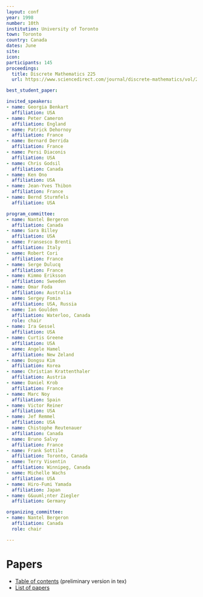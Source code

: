 ```yaml
---
layout: conf
year: 1998
number: 10th
institution: University of Toronto
town: Toronto
country: Canada
dates: June
site:
icon:
participants: 145
proceedings:
  title: Discrete Mathematics 225
  url: https://www.sciencedirect.com/journal/discrete-mathematics/vol/225/issue/1

best_student_paper:

invited_speakers:
- name: Georgia Benkart
  affiliation: USA
- name: Peter Cameron
  affiliation: England
- name: Patrick Dehornoy
  affiliation: France
- name: Bernard Derrida
  affiliation: France
- name: Persi Diaconis
  affiliation: USA
- name: Chris Godsil
  affiliation: Canada
- name: Ken Ono
  affiliation: USA
- name: Jean-Yves Thibon
  affiliation: France
- name: Bernd Sturmfels
  affiliation: USA

program_committee:
- name: Nantel Bergeron
  affiliation: Canada
- name: Sara Billey
  affiliation: USA
- name: Fransesco Brenti
  affiliation: Italy
- name: Robert Cori
  affiliation: France
- name: Serge Dulucq
  affiliation: France
- name: Kimmo Eriksson
  affiliation: Sweeden
- name: Omar Foda
  affiliation: Australia
- name: Sergey Fomin
  affiliation: USA, Russia
- name: Ian Goulden
  affiliation: Waterloo, Canada
  role: chair
- name: Ira Gessel
  affiliation: USA
- name: Curtis Greene
  affiliation: USA
- name: Angele Hamel
  affiliation: New Zeland
- name: Dongsu Kim
  affiliation: Korea
- name: Christian Krattenthaler
  affiliation: Austria
- name: Daniel Krob
  affiliation: France
- name: Marc Noy
  affiliation: Spain
- name: Victor Reiner
  affiliation: USA
- name: Jef Remmel
  affiliation: USA
- name: Chistophe Reutenauer
  affiliation: Canada
- name: Bruno Salvy
  affiliation: France
- name: Frank Sottile
  affiliation: Toronto, Canada
- name: Terry Visentin
  affiliation: Winnipeg, Canada
- name: Michelle Wachs
  affiliation: USA
- name: Hiro-Fumi Yamada
  affiliation: Japan
- name: G&uuml;nter Ziegler
  affiliation: Germany

organizing_committee:
- name: Nantel Bergeron
  affiliation: Canada
  role: chair

---
```

# Papers

- <A HREF="ARTICLES/Content.tex">Table of contents</A> (preliminary version in tex)
- <A HREF="articles.html">List of papers</A>
